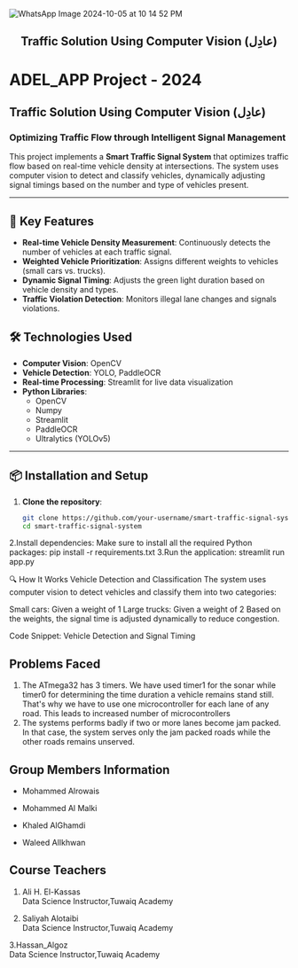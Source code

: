 ![WhatsApp Image 2024-10-05 at 10 14 52 PM](https://github.com/user-attachments/assets/6a1b3af0-d464-42ae-8590-535c7f2488a7)

<h2 align="center">Traffic Solution Using Computer Vision (عادِل)</h2>

# ADEL_APP Project - 2024
## Traffic Solution Using Computer Vision (عادِل)
### Optimizing Traffic Flow through Intelligent Signal Management

This project implements a **Smart Traffic Signal System** that optimizes traffic flow based on real-time vehicle density at intersections. The system uses computer vision to detect and classify vehicles, dynamically adjusting signal timings based on the number and type of vehicles present.

---

## 🚗 Key Features
- **Real-time Vehicle Density Measurement**: Continuously detects the number of vehicles at each traffic signal.
- **Weighted Vehicle Prioritization**: Assigns different weights to vehicles (small cars vs. trucks).
- **Dynamic Signal Timing**: Adjusts the green light duration based on vehicle density and types.
- **Traffic Violation Detection**: Monitors illegal lane changes and signals violations.

## 🛠 Technologies Used
- **Computer Vision**: OpenCV
- **Vehicle Detection**: YOLO, PaddleOCR
- **Real-time Processing**: Streamlit for live data visualization
- **Python Libraries**: 
  - OpenCV
  - Numpy
  - Streamlit
  - PaddleOCR
  - Ultralytics (YOLOv5)

---

## 📦 Installation and Setup

1. **Clone the repository**:
   ```bash
   git clone https://github.com/your-username/smart-traffic-signal-system.git
   cd smart-traffic-signal-system
2.Install dependencies: Make sure to install all the required Python packages:
pip install -r requirements.txt
3.Run the application:
streamlit run app.py

🔍 How It Works
Vehicle Detection and Classification
The system uses computer vision to detect vehicles and classify them into two categories:

Small cars: Given a weight of 1
Large trucks: Given a weight of 2
Based on the weights, the signal time is adjusted dynamically to reduce congestion.

Code Snippet: Vehicle Detection and Signal Timing
## Problems Faced
1. The ATmega32 has 3 timers. We have used timer1 for the sonar while timer0 for determining the time duration a vehicle remains stand still. That's why we have to use one microcontroller for each lane of any road. This leads to increased number of microcontrollers
2. The systems performs badly if two or more lanes become jam packed. In that case, the system serves only the jam packed roads while the other roads remains unserved.

## Group Members Information
- Mohammed Alrowais 

- Mohammed Al Malki 

- Khaled AlGhamdi 
  
- Waleed AlIkhwan

## Course Teachers
1. Ali H. El-Kassas<br/>
Data Science Instructor,Tuwaiq Academy 

2. Saliyah Alotaibi <br/>
Data Science Instructor,Tuwaiq Academy 

3.Hassan_Algoz <br/>
Data Science Instructor,Tuwaiq Academy 

